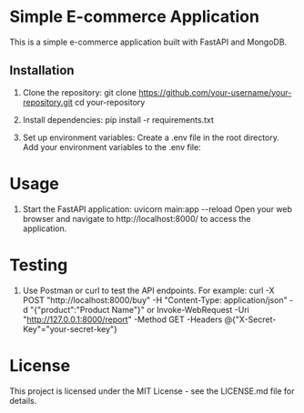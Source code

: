 # Simple E-commerce Application

This is a simple e-commerce application built with FastAPI and MongoDB.

## Installation

1. Clone the repository:
   git clone https://github.com/your-username/your-repository.git
   cd your-repository

3. Install dependencies:
   pip install -r requirements.txt
   
4. Set up environment variables:
   Create a .env file in the root directory.
   Add your environment variables to the .env file:

# Usage
1. Start the FastAPI application:
   uvicorn main:app --reload
   Open your web browser and navigate to http://localhost:8000/ to access the application.

# Testing
1. Use Postman or curl to test the API endpoints. For example:
   curl -X POST "http://localhost:8000/buy" -H "Content-Type: application/json" -d "{\"product\":\"Product Name\"}"
   or
   Invoke-WebRequest -Uri "http://127.0.0.1:8000/report" -Method GET -Headers @{"X-Secret-Key"="your-secret-key"}

# License
  This project is licensed under the MIT License - see the LICENSE.md file for details.


